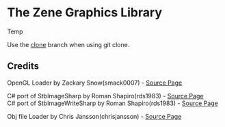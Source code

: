 # The Zene Graphics Library

Temp

Use the [clone](https://github.com/Me222282/ZeneGraphics/tree/clone) branch when using git clone.

## Credits

OpenGL Loader by Zackary Snow(smack0007) - [Source Page](https://github.com/smack0007/GLDotNet)</br>

C# port of StbImageSharp by Roman Shapiro(rds1983) - [Source Page](https://github.com/StbSharp/StbImageSharp)</br>
C# port of StbImageWriteSharp by Roman Shapiro(rds1983) - [Source Page](https://github.com/StbSharp/StbImageWriteSharp)</br>

Obj file Loader by Chris Jansson(chrisjansson) - [Source Page](https://github.com/chrisjansson/ObjLoader)</br>